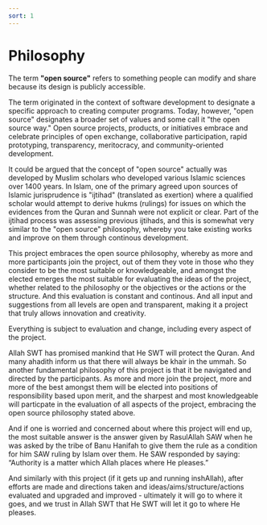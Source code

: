 ```yaml
---
sort: 1
---
```


# Philosophy

The term **"open source"** refers to something people can modify and share because its design is publicly accessible.

The term originated in the context of software development to designate a specific approach to creating computer programs. Today, however, "open source" designates a broader set of values and some call it "the open source way." Open source projects, products, or initiatives embrace and celebrate principles of open exchange, collaborative participation, rapid prototyping, transparency, meritocracy, and community-oriented development.

It could be argued that the concept of "open source" actually was developed by Muslim scholars who developed various Islamic sciences over 1400 years. In Islam, one of the primary agreed upon sources of Islamic jurisprudence is "ijtihad" (translated as exertion) where a qualified scholar would attempt to derive hukms (rulings) for issues on which the evidences from the Quran and Sunnah were not explicit or clear. Part of the ijtihad process was assessing previous ijtihads, and this is somewhat very similar to the "open source" philosophy, whereby you take existing works and improve on them through continous development.

This project embraces the open source philosophy, whereby as more and more participants join the project, out of them they vote in those who they consider to be the most suitable or knowledgeable, and amongst the elected emerges the most suitable for evaluating the ideas of the project, whether related to the philosophy or the objectives or the actions or the structure. And this evaluation is constant and continous. And all input and suggestions from all levels are open and transparent, making it a project that truly allows innovation and creativity.

Everything is subject to evaluation and change, including every aspect of the project.

Allah SWT has promised mankind that He SWT will protect the Quran. And many ahadith inform us that there will always be khair in the ummah. So another fundamental philosophy of this project is that it be navigated and directed by the participants. As more and more join the project, more and more of the best amongst them will be elected into positions of responsibility based upon merit, and the sharpest and most knowledgeable will particpate in the evaluation of all aspects of the project, embracing the open source philosophy stated above.

And if one is worried and concerned about where this project will end up, the most suitable answer is the answer given by RasulAllah SAW when he was asked by the tribe of Banu Hanifah to give them the rule as a condition for him SAW ruling by Islam over them. He SAW responded by saying: “Authority is a matter which Allah places where He pleases.”

And similarly with this project (if it gets up and running inshAllah), after efforts are made and directions taken and ideas/aims/structure/actions evaluated and upgraded and improved - ultimately it will go to where it goes, and we trust in Allah SWT that He SWT will let it go to where He pleases.
